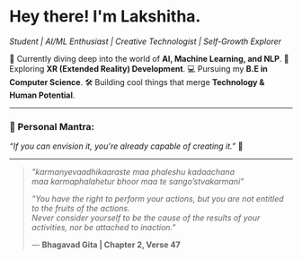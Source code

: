 # Hey there! I'm Lakshitha.
*Student | AI/ML Enthusiast | Creative Technologist | Self-Growth Explorer*

🌱 Currently diving deep into the world of **AI, Machine Learning, and NLP**.
🎨 Exploring **XR (Extended Reality) Development**.
💻 Pursuing my **B.E in Computer Science**. 
🛠 Building cool things that merge **Technology & Human Potential**.

---

### 🌟 Personal Mantra:

*“If you can envision it, you're already capable of creating it.”* 🔮

---

> *"karmanyevaadhikaaraste maa phaleshu kadaachana  
> maa karmaphalahetur bhoor maa te sango’stvakarmani"*  
>  
> *"You have the right to perform your actions, but you are not entitled to the fruits of the actions.  
> Never consider yourself to be the cause of the results of your activities, nor be attached to inaction."*  
>  
> — **Bhagavad Gita | Chapter 2, Verse 47**
